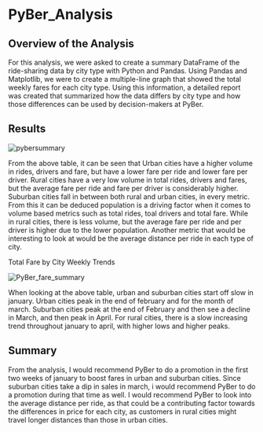 # PyBer_Analysis
## Overview of the Analysis

For this analysis, we were asked to create a summary DataFrame of the ride-sharing data by city type with Python and Pandas. Using Pandas and Matplotlib, we were to create a multiple-line graph that showed the total weekly fares for each city type. Using this information, a detailed report was created that summarized how the data differs by city type and how those differences can be used by decision-makers at PyBer.

## Results

![pybersummary](https://user-images.githubusercontent.com/93154363/144943144-6ec2accc-7ccd-4cd0-9cce-b707bf38a63c.png)

From the above table, it can be seen that Urban cities have a higher volume in rides, drivers and fare, but have a lower fare per ride and lower fare per driver. Rural cities have a very low volume in total rides, drivers and fares, but the average fare per ride and fare per driver is considerably higher. Suburban cities fall in between both rural and urban cities, in every metric. From this it can be deduced population is a driving factor when it comes to volume based metrics such as total rides, toal drivers and total fare. While in rural cities, there is less volume, but the average fare per ride and per driver is higher due to the lower population. Another metric that would be interesting to look at would be the average distance per ride in each type of city. 
 
 Total Fare by City Weekly Trends
 
 ![PyBer_fare_summary](https://user-images.githubusercontent.com/93154363/144943791-3226d6c2-6cca-4f48-87f3-af81f897f384.png)
 
When looking at the above table, urban and suburban cities start off slow in january. Urban cities peak in the end of february and for the month of march. Suburban cities peak at the end of February and then see a decline in March, and then peak in April. For rural cities, there is a slow increasing trend throughout january to april, with higher lows and higher peaks. 

## Summary

From the analysis, I would recommend PyBer to do a promotion in the first two weeks of january to boost fares in urban and suburban cities. Since suburban cities take a dip in sales in march, i would recommend PyBer to do a promotion during that time as well. I would recommend PyBer to look into the average distance per ride, as that could be a contributing factor towards the differences in price for each city, as customers in rural cities might travel longer distances than those in urban cities. 
